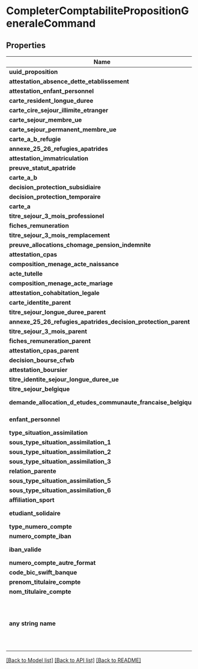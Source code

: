 # CompleterComptabilitePropositionGeneraleCommand


## Properties
Name | Type | Description | Notes
------------ | ------------- | ------------- | -------------
**uuid_proposition** | **str** |  | 
**attestation_absence_dette_etablissement** | **[str]** |  | 
**attestation_enfant_personnel** | **[str]** |  | 
**carte_resident_longue_duree** | **[str]** |  | 
**carte_cire_sejour_illimite_etranger** | **[str]** |  | 
**carte_sejour_membre_ue** | **[str]** |  | 
**carte_sejour_permanent_membre_ue** | **[str]** |  | 
**carte_a_b_refugie** | **[str]** |  | 
**annexe_25_26_refugies_apatrides** | **[str]** |  | 
**attestation_immatriculation** | **[str]** |  | 
**preuve_statut_apatride** | **[str]** |  | 
**carte_a_b** | **[str]** |  | 
**decision_protection_subsidiaire** | **[str]** |  | 
**decision_protection_temporaire** | **[str]** |  | 
**carte_a** | **[str]** |  | 
**titre_sejour_3_mois_professionel** | **[str]** |  | 
**fiches_remuneration** | **[str]** |  | 
**titre_sejour_3_mois_remplacement** | **[str]** |  | 
**preuve_allocations_chomage_pension_indemnite** | **[str]** |  | 
**attestation_cpas** | **[str]** |  | 
**composition_menage_acte_naissance** | **[str]** |  | 
**acte_tutelle** | **[str]** |  | 
**composition_menage_acte_mariage** | **[str]** |  | 
**attestation_cohabitation_legale** | **[str]** |  | 
**carte_identite_parent** | **[str]** |  | 
**titre_sejour_longue_duree_parent** | **[str]** |  | 
**annexe_25_26_refugies_apatrides_decision_protection_parent** | **[str]** |  | 
**titre_sejour_3_mois_parent** | **[str]** |  | 
**fiches_remuneration_parent** | **[str]** |  | 
**attestation_cpas_parent** | **[str]** |  | 
**decision_bourse_cfwb** | **[str]** |  | 
**attestation_boursier** | **[str]** |  | 
**titre_identite_sejour_longue_duree_ue** | **[str]** |  | 
**titre_sejour_belgique** | **[str]** |  | 
**demande_allocation_d_etudes_communaute_francaise_belgique** | **bool, none_type** |  | [optional] 
**enfant_personnel** | **bool, none_type** |  | [optional] 
**type_situation_assimilation** | **str** |  | [optional] 
**sous_type_situation_assimilation_1** | **str** |  | [optional] 
**sous_type_situation_assimilation_2** | **str** |  | [optional] 
**sous_type_situation_assimilation_3** | **str** |  | [optional] 
**relation_parente** | **str** |  | [optional] 
**sous_type_situation_assimilation_5** | **str** |  | [optional] 
**sous_type_situation_assimilation_6** | **str** |  | [optional] 
**affiliation_sport** | **str** |  | [optional] 
**etudiant_solidaire** | **bool, none_type** |  | [optional] 
**type_numero_compte** | **str** |  | [optional] 
**numero_compte_iban** | **str** |  | [optional] 
**iban_valide** | **bool, none_type** |  | [optional] 
**numero_compte_autre_format** | **str** |  | [optional] 
**code_bic_swift_banque** | **str** |  | [optional] 
**prenom_titulaire_compte** | **str** |  | [optional] 
**nom_titulaire_compte** | **str** |  | [optional] 
**any string name** | **bool, date, datetime, dict, float, int, list, str, none_type** | any string name can be used but the value must be the correct type | [optional]

[[Back to Model list]](../README.md#documentation-for-models) [[Back to API list]](../README.md#documentation-for-api-endpoints) [[Back to README]](../README.md)


